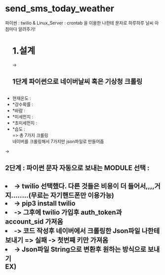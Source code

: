 # send_sms_today_weather
파이썬 : twilio &amp; Linux_Server : crontab 을 이용한 나한테 문자로 하루하루 날씨 아침마다 알려주기!

<ul><h1>1.설계</h1>
 <div>-> <h2>1단계 파이썬으로 네이버날씨 혹은 기상청 크롤링<h2></div>
    <li>현재온도 : </li>
    <li>*강수확률 :</li>
    <li>*바람 :</li>
    <li>*미세먼지 :</li>
 <li>*초미세먼지 :</li>
 <li>*습도 :  </li>  => 총 7가지 크롤링 
 <div></div>
    네이버를 크롤링해서 7가지만 json파일로 만들어줌 
  <div></div>
 </ul>
 <div>-> <h2>2단계 : 파이썬 문자 자동으로 보내는 MODULE 선택 :<h2><div>
 <li>-> twilio 선택했다. 다른 것들은 비용이 더 들어서,,,,거지........(무료는 자기핸드폰만 이용가능)</li>
 <li>-> pip3 install twilio</li>
 <li>-> 그후에 twilio 가입후 auth_token과 account_sid 가져옴</li>
 <li> -> 코드 작성후 네이버에서 크롤링한 Json파일 나한테 보내기 => 실패 -> 첫번째 키만 가져옴</li>
 <li>-> Json파일 String으로 변환후 원하는 방식으로 보내기</li>
      EX) 
</ul>
